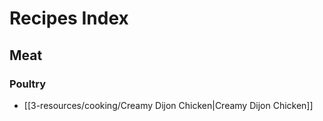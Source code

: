 # Recipes Index

## Meat

### Poultry

- [[3-resources/cooking/Creamy Dijon Chicken|Creamy Dijon Chicken]]
